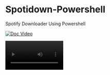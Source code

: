 
# Spotidown-Powershell

Spotify Downloader Using Powershell

[![Doc Video](http://share.gifyoutube.com/KzB6Gb.gif)](./Recording.mp4)

<video src='./Recording.mp4' width=180/>